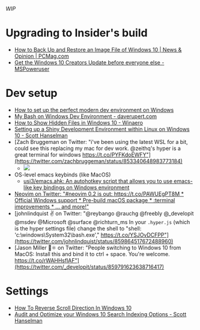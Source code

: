 _WIP_

# Upgrading to Insider's build
- [How to Back Up and Restore an Image File of Windows 10 | News & Opinion | PCMag.com](http://www.pcmag.com/news/352300/how-to-back-up-and-restore-an-image-file-of-windows-10)
- [Get the Windows 10 Creators Update before everyone else - MSPoweruser](https://mspoweruser.com/get-the-windows-10-creators-update-before-everyone-else/)

# Dev setup
- [How to set up the perfect modern dev environment on Windows](http://char.gd/microsoft/setting-up-perfect-windows-dev/)
- [My Bash on Windows Dev Environment - daverupert.com](http://daverupert.com/2017/03/my-bash-on-windows-developer-environment/)
- [How to Show Hidden Files in Windows 10 - Winaero](http://winaero.com/blog/show-hidden-files-windows-10/)
- [Setting up a Shiny Development Environment within Linux on Windows 10 - Scott Hanselman](https://www.hanselman.com/blog/SettingUpAShinyDevelopmentEnvironmentWithinLinuxOnWindows10.aspx)
- [Zach Bruggeman on Twitter: "i've been using the latest WSL for a bit, could see this replacing my mac for dev work. @zeithq's hyper is a great terminal for windows https://t.co/PYFKdoEWFY"](https://twitter.com/zachbruggeman/status/853340648983773184)
  - ![](https://pbs.twimg.com/media/C9eql3jUwAA_RaV.jpg)
- OS-level emacs keybinds (like MacOS)
  - [usi3/emacs.ahk: An autohotkey script that allows you to use emacs-like key bindings on Windows environment](https://github.com/usi3/emacs.ahk)
- [Neovim on Twitter: "#neovim 0.2 is out: https://t.co/PAWUEgPT8M * Official Windows support * Pre-build macOS package * :terminal improvements * ... and more!"](https://twitter.com/Neovim/status/859317754687631361)
- [johnlindquist ✌ on Twitter: "@reybango @rauchg @freebly @_developit @msdev @Microsoft @surface @richturn_ms In your `.hyper.js` (which is the hyper settings file) change the shell to "shell: 'c:\\windows\\System32\\bash.exe'," https://t.co/YSJOvDCFPP"](https://twitter.com/johnlindquist/status/859864517672488960)
- [Jason Miller 🦊⚛ on Twitter: "People switching to Windows 10 from MacOS: Install this and bind it to ctrl + space. You're welcome. https://t.co/rWAHHsflAF"](https://twitter.com/_developit/status/859791623638716417)

# Settings
- [How To Reverse Scroll Direction In Windows 10](http://www.addictivetips.com/windows-tips/reverse-scroll-direction-in-windows-10/)
- [Audit and Optimize your Windows 10 Search Indexing Options - Scott Hanselman](https://www.hanselman.com/blog/AuditAndOptimizeYourWindows10SearchIndexingOptions.aspx)
